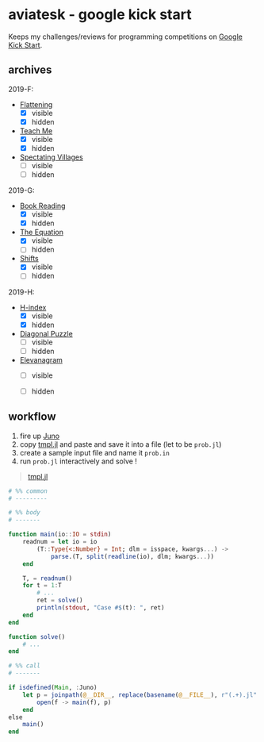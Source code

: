 # aviatesk - google kick start

Keeps my challenges/reviews for programming competitions on [Google Kick Start](https://codingcompetitions.withgoogle.com/kickstart).


## archives

2019-F:
- [Flattening](https://codingcompetitions.withgoogle.com/kickstart/round/0000000000050edc/000000000018666c)
  * [x] visible
  * [x] hidden
- [Teach Me](https://codingcompetitions.withgoogle.com/kickstart/round/0000000000050edc/00000000001864bc)
  * [x] visible
  * [x] hidden
- [Spectating Villages](https://codingcompetitions.withgoogle.com/kickstart/round/0000000000050edc/000000000018666b)
  * [ ] visible
  * [ ] hidden

2019-G:
- [Book Reading](https://codingcompetitions.withgoogle.com/kickstart/round/0000000000050e02/000000000018fd0d)
  * [x] visible
  * [x] hidden
- [The Equation](https://codingcompetitions.withgoogle.com/kickstart/round/0000000000050e02/000000000018fe36)
  * [x] visible
  * [ ] hidden
- [Shifts](https://codingcompetitions.withgoogle.com/kickstart/round/0000000000050e02/000000000018fd5e)
  * [x] visible
  * [ ] hidden

2019-H:
- [H-index](https://codingcompetitions.withgoogle.com/kickstart/round/0000000000050edd/00000000001a274e)
  * [x] visible
  * [x] hidden
- [Diagonal Puzzle](https://codingcompetitions.withgoogle.com/kickstart/round/0000000000050edd/00000000001a2835)
  * [ ] visible
  * [ ] hidden
- [Elevanagram](https://codingcompetitions.withgoogle.com/kickstart/round/0000000000050edd/00000000001a286d)
  * [ ] visible
  * [ ] hidden


## workflow

1. fire up [Juno](https://junolab.org/)
2. copy [tmpl.jl](./common/tmpl.jl) and paste and save it into a file (let to be `prob.jl`)
3. create a sample input file and name it `prob.in`
4. run `prob.jl` interactively and solve !

> [tmpl.jl](./common/tmpl.jl)

```julia
# %% common
# ---------

# %% body
# -------

function main(io::IO = stdin)
    readnum = let io = io
        (T::Type{<:Number} = Int; dlm = isspace, kwargs...) ->
            parse.(T, split(readline(io), dlm; kwargs...))
    end

    T, = readnum()
    for t = 1:T
        # ...
        ret = solve()
        println(stdout, "Case #$(t): ", ret)
    end
end

function solve()
    # ...
end

# %% call
# -------

if isdefined(Main, :Juno)
    let p = joinpath(@__DIR__, replace(basename(@__FILE__), r"(.+).jl" => s"\1.in"))
        open(f -> main(f), p)
    end
else
    main()
end
```